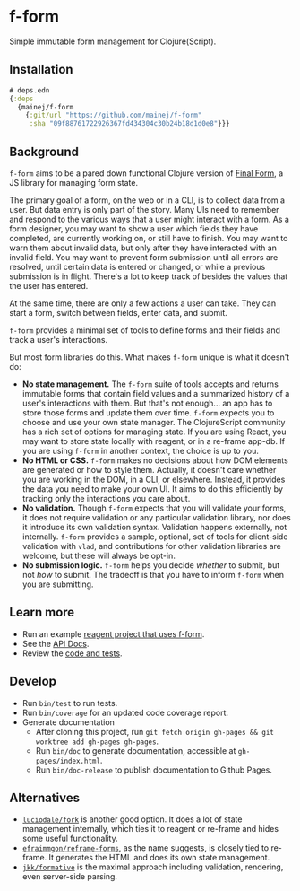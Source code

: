 # f-form

Simple immutable form management for Clojure(Script).

## Installation

```clojure
# deps.edn
{:deps
  {mainej/f-form
    {:git/url "https://github.com/mainej/f-form"
     :sha "09f88761722926367fd434304c30b24b18d1d0e8"}}}
```

## Background

`f-form` aims to be a pared down functional Clojure version of [Final
Form][final-form], a JS library for managing form state.

The primary goal of a form, on the web or in a CLI, is to collect data from a
user. But data entry is only part of the story. Many UIs need to remember and
respond to the various ways that a user might interact with a form. As a form
designer, you may want to show a user which fields they have completed, are
currently working on, or still have to finish. You may want to warn them about
invalid data, but only after they have interacted with an invalid field. You may
want to prevent form submission until all errors are resolved, until certain
data is entered or changed, or while a previous submission is in flight. There's
a lot to keep track of besides the values that the user has entered.

At the same time, there are only a few actions a user can take. They can start a
form, switch between fields, enter data, and submit.

`f-form` provides a minimal set of tools to define forms and their fields and
track a user's interactions.

But most form libraries do this. What makes `f-form` unique is what it doesn't
do:

* **No state management.** The `f-form` suite of tools accepts and returns
  immutable forms that contain field values and a summarized history of a user's
  interactions with them. But that's not enough... an app has to store those
  forms and update them over time. `f-form` expects you to choose and use your
  own state manager. The ClojureScript community has a rich set of options for
  managing state. If you are using React, you may want to store state locally
  with reagent, or in a re-frame app-db. If you are using `f-form` in another
  context, the choice is up to you.
* **No HTML or CSS.** `f-form` makes no decisions about how DOM elements are
  generated or how to style them. Actually, it doesn't care whether you are
  working in the DOM, in a CLI, or elsewhere. Instead, it provides the data you
  need to make your own UI. It aims to do this efficiently by tracking only the
  interactions you care about.
* **No validation.** Though `f-form` expects that you will validate your forms,
  it does not require validation or any particular validation library, nor does
  it introduce its own validation syntax. Validation happens externally, not
  internally. `f-form` provides a sample, optional, set of tools for client-side
  validation with `vlad`, and contributions for other validation libraries are
  welcome, but these will always be opt-in.
* **No submission logic.** `f-form` helps you decide _whether_ to submit, but
  not _how_ to submit. The tradeoff is that you have to inform `f-form` when you
  are submitting.

## Learn more

* Run an example [reagent project that uses f-form][reagent-example].
* See the [API Docs][docs].
* Review the [code and tests][code].

## Develop

* Run `bin/test` to run tests.
* Run `bin/coverage` for an updated code coverage report.
* Generate documentation
    * After cloning this project, run `git fetch origin gh-pages && git worktree add gh-pages gh-pages`.
    * Run `bin/doc` to generate documentation, accessible at `gh-pages/index.html`.
    * Run `bin/doc-release` to publish documentation to Github Pages.

## Alternatives

- [`luciodale/fork`][fork] is another good option. It does a lot of state
  management internally, which ties it to reagent or re-frame and hides some
  useful functionality.
- [`efraimmgon/reframe-forms`][reframe-forms], as the name suggests, is closely
  tied to re-frame. It generates the HTML and does its own state management.
- [`jkk/formative`][formative] is the maximal approach including validation,
  rendering, even server-side parsing.

[final-form]: https://final-form.org/
[reagent-example]: https://github.com/mainej/f-form/tree/master/examples/reagent
[docs]: https://mainej.github.io/f-form/
[code]: https://github.com/mainej/f-form

[fork]: https://github.com/luciodale/fork
[reframe-forms]: https://github.com/efraimmgon/reframe-forms
[formative]: https://github.com/jkk/formative
